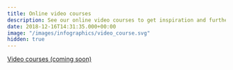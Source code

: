 ```yaml
---
title: Online video courses
description: See our online video courses to get inspiration and further develop your sourcing expertise
date: 2018-12-16T14:31:35.000+00:00
image: "/images/infographics/video_course.svg"
hidden: true
---
```

<a href="#" class="btn btn-primary green btn-lg">Video courses (coming soon)</a>